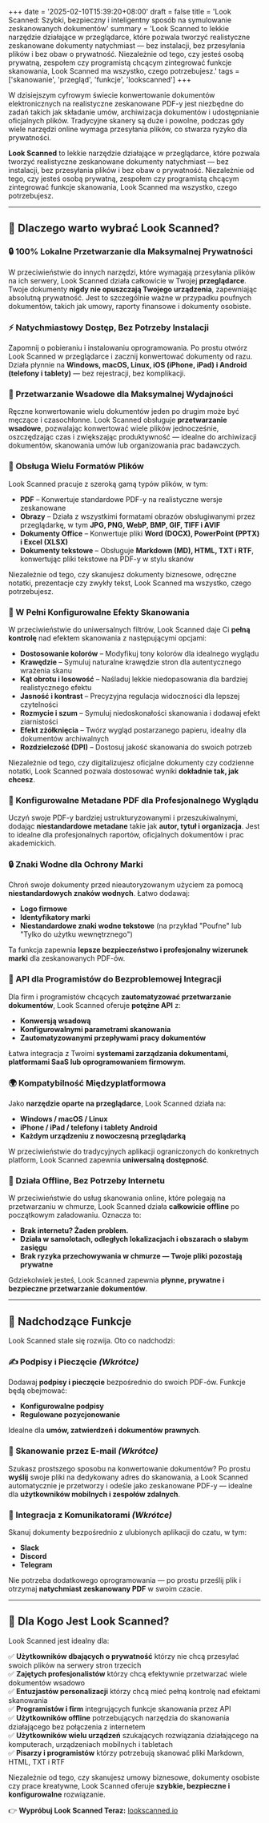 +++
date = '2025-02-10T15:39:20+08:00'
draft = false
title = 'Look Scanned: Szybki, bezpieczny i inteligentny sposób na symulowanie zeskanowanych dokumentów'
summary = 'Look Scanned to lekkie narzędzie działające w przeglądarce, które pozwala tworzyć realistyczne zeskanowane dokumenty natychmiast — bez instalacji, bez przesyłania plików i bez obaw o prywatność. Niezależnie od tego, czy jesteś osobą prywatną, zespołem czy programistą chcącym zintegrować funkcje skanowania, Look Scanned ma wszystko, czego potrzebujesz.'
tags = ['skanowanie', 'przegląd', 'funkcje', 'lookscanned']
+++

W dzisiejszym cyfrowym świecie konwertowanie dokumentów elektronicznych na realistyczne zeskanowane PDF-y jest niezbędne do zadań takich jak składanie umów, archiwizacja dokumentów i udostępnianie oficjalnych plików. Tradycyjne skanery są duże i powolne, podczas gdy wiele narzędzi online wymaga przesyłania plików, co stwarza ryzyko dla prywatności.

**Look Scanned** to lekkie narzędzie działające w przeglądarce, które pozwala tworzyć realistyczne zeskanowane dokumenty natychmiast — bez instalacji, bez przesyłania plików i bez obaw o prywatność. Niezależnie od tego, czy jesteś osobą prywatną, zespołem czy programistą chcącym zintegrować funkcje skanowania, Look Scanned ma wszystko, czego potrzebujesz.

---

## 🚀 Dlaczego warto wybrać Look Scanned?

### 🔒 100% Lokalne Przetwarzanie dla Maksymalnej Prywatności
W przeciwieństwie do innych narzędzi, które wymagają przesyłania plików na ich serwery, Look Scanned działa całkowicie w Twojej **przeglądarce**. Twoje dokumenty **nigdy nie opuszczają Twojego urządzenia**, zapewniając absolutną prywatność. Jest to szczególnie ważne w przypadku poufnych dokumentów, takich jak umowy, raporty finansowe i dokumenty osobiste.

### ⚡ Natychmiastowy Dostęp, Bez Potrzeby Instalacji
Zapomnij o pobieraniu i instalowaniu oprogramowania. Po prostu otwórz Look Scanned w przeglądarce i zacznij konwertować dokumenty od razu. Działa płynnie na **Windows, macOS, Linux, iOS (iPhone, iPad) i Android (telefony i tablety)** — bez rejestracji, bez komplikacji.

### 📂 Przetwarzanie Wsadowe dla Maksymalnej Wydajności
Ręczne konwertowanie wielu dokumentów jeden po drugim może być męczące i czasochłonne. Look Scanned obsługuje **przetwarzanie wsadowe**, pozwalając konwertować wiele plików jednocześnie, oszczędzając czas i zwiększając produktywność — idealne do archiwizacji dokumentów, skanowania umów lub organizowania prac badawczych.

### 📄 Obsługa Wielu Formatów Plików
Look Scanned pracuje z szeroką gamą typów plików, w tym:
- **PDF** – Konwertuje standardowe PDF-y na realistyczne wersje zeskanowane
- **Obrazy** – Działa z wszystkimi formatami obrazów obsługiwanymi przez przeglądarkę, w tym **JPG, PNG, WebP, BMP, GIF, TIFF i AVIF**
- **Dokumenty Office** – Konwertuje pliki **Word (DOCX), PowerPoint (PPTX) i Excel (XLSX)**
- **Dokumenty tekstowe** – Obsługuje **Markdown (MD), HTML, TXT i RTF**, konwertując pliki tekstowe na PDF-y w stylu skanów

Niezależnie od tego, czy skanujesz dokumenty biznesowe, odręczne notatki, prezentacje czy zwykły tekst, Look Scanned ma wszystko, czego potrzebujesz.

### 🎨 W Pełni Konfigurowalne Efekty Skanowania
W przeciwieństwie do uniwersalnych filtrów, Look Scanned daje Ci **pełną kontrolę** nad efektem skanowania z następującymi opcjami:
- **Dostosowanie kolorów** – Modyfikuj tony kolorów dla idealnego wyglądu
- **Krawędzie** – Symuluj naturalne krawędzie stron dla autentycznego wrażenia skanu
- **Kąt obrotu i losowość** – Naśladuj lekkie niedopasowania dla bardziej realistycznego efektu
- **Jasność i kontrast** – Precyzyjna regulacja widoczności dla lepszej czytelności
- **Rozmycie i szum** – Symuluj niedoskonałości skanowania i dodawaj efekt ziarnistości
- **Efekt zżółknięcia** – Twórz wygląd postarzanego papieru, idealny dla dokumentów archiwalnych
- **Rozdzielczość (DPI)** – Dostosuj jakość skanowania do swoich potrzeb

Niezależnie od tego, czy digitalizujesz oficjalne dokumenty czy codzienne notatki, Look Scanned pozwala dostosować wyniki **dokładnie tak, jak chcesz**.

### 📝 Konfigurowalne Metadane PDF dla Profesjonalnego Wyglądu
Uczyń swoje PDF-y bardziej ustrukturyzowanymi i przeszukiwalnymi, dodając **niestandardowe metadane** takie jak **autor, tytuł i organizacja**. Jest to idealne dla profesjonalnych raportów, oficjalnych dokumentów i prac akademickich.

### 🔒 Znaki Wodne dla Ochrony Marki
Chroń swoje dokumenty przed nieautoryzowanym użyciem za pomocą **niestandardowych znaków wodnych**. Łatwo dodawaj:
- **Logo firmowe**
- **Identyfikatory marki**
- **Niestandardowe znaki wodne tekstowe** (na przykład "Poufne" lub "Tylko do użytku wewnętrznego")

Ta funkcja zapewnia **lepsze bezpieczeństwo i profesjonalny wizerunek marki** dla zeskanowanych PDF-ów.

### 🔗 API dla Programistów do Bezproblemowej Integracji
Dla firm i programistów chcących **zautomatyzować przetwarzanie dokumentów**, Look Scanned oferuje **potężne API** z:
- **Konwersją wsadową**
- **Konfigurowalnymi parametrami skanowania**
- **Zautomatyzowanymi przepływami pracy dokumentów**

Łatwa integracja z Twoimi **systemami zarządzania dokumentami, platformami SaaS lub oprogramowaniem firmowym**.

### 🌍 Kompatybilność Międzyplatformowa
Jako **narzędzie oparte na przeglądarce**, Look Scanned działa na:
- **Windows / macOS / Linux**
- **iPhone / iPad / telefony i tablety Android**
- **Każdym urządzeniu z nowoczesną przeglądarką**

W przeciwieństwie do tradycyjnych aplikacji ograniczonych do konkretnych platform, Look Scanned zapewnia **uniwersalną dostępność**.

### 🚀 Działa Offline, Bez Potrzeby Internetu
W przeciwieństwie do usług skanowania online, które polegają na przetwarzaniu w chmurze, Look Scanned działa **całkowicie offline** po początkowym załadowaniu. Oznacza to:
- **Brak internetu? Żaden problem.**
- **Działa w samolotach, odległych lokalizacjach i obszarach o słabym zasięgu**
- **Brak ryzyka przechowywania w chmurze — Twoje pliki pozostają prywatne**

Gdziekolwiek jesteś, Look Scanned zapewnia **płynne, prywatne i bezpieczne przetwarzanie dokumentów**.

---

## 📢 Nadchodzące Funkcje

Look Scanned stale się rozwija. Oto co nadchodzi:

### ✍ Podpisy i Pieczęcie *(Wkrótce)*
Dodawaj **podpisy i pieczęcie** bezpośrednio do swoich PDF-ów. Funkcje będą obejmować:
- **Konfigurowalne podpisy**
- **Regulowane pozycjonowanie**

Idealne dla **umów, zatwierdzeń i dokumentów prawnych**.

### 📧 Skanowanie przez E-mail *(Wkrótce)*
Szukasz prostszego sposobu na konwertowanie dokumentów? Po prostu **wyślij** swoje pliki na dedykowany adres do skanowania, a Look Scanned automatycznie je przetworzy i odeśle jako zeskanowane PDF-y — idealne dla **użytkowników mobilnych i zespołów zdalnych**.

### 💬 Integracja z Komunikatorami *(Wkrótce)*
Skanuj dokumenty bezpośrednio z ulubionych aplikacji do czatu, w tym:
- **Slack**
- **Discord**
- **Telegram**

Nie potrzeba dodatkowego oprogramowania — po prostu prześlij plik i otrzymaj **natychmiast zeskanowany PDF** w swoim czacie.

---

## 🎯 Dla Kogo Jest Look Scanned?
Look Scanned jest idealny dla:

✅ **Użytkowników dbających o prywatność** którzy nie chcą przesyłać swoich plików na serwery stron trzecich  
✅ **Zajętych profesjonalistów** którzy chcą efektywnie przetwarzać wiele dokumentów wsadowo  
✅ **Entuzjastów personalizacji** którzy chcą mieć pełną kontrolę nad efektami skanowania  
✅ **Programistów i firm** integrujących funkcje skanowania przez API  
✅ **Użytkowników offline** potrzebujących narzędzia do skanowania działającego bez połączenia z internetem  
✅ **Użytkowników wielu urządzeń** szukających rozwiązania działającego na komputerach, urządzeniach mobilnych i tabletach  
✅ **Pisarzy i programistów** którzy potrzebują skanować pliki Markdown, HTML, TXT i RTF  

Niezależnie od tego, czy skanujesz umowy biznesowe, dokumenty osobiste czy prace kreatywne, Look Scanned oferuje **szybkie, bezpieczne i konfigurowalne** rozwiązanie.

👉 **Wypróbuj Look Scanned Teraz:** [lookscanned.io](https://lookscanned.io) 